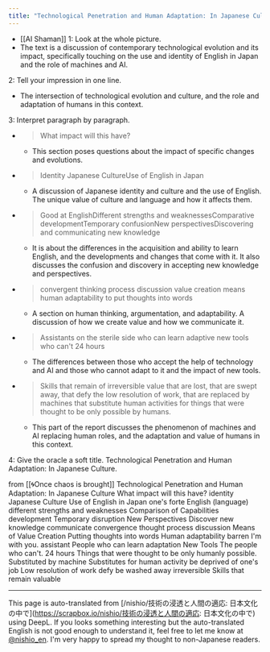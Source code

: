 ```yaml
---
title: "Technological Penetration and Human Adaptation: In Japanese Culture"
---
```


- [[AI Shaman]]
1: Look at the whole picture.
- The text is a discussion of contemporary technological evolution and its impact, specifically touching on the use and identity of English in Japan and the role of machines and AI.

2: Tell your impression in one line.
- The intersection of technological evolution and culture, and the role and adaptation of humans in this context.

3: Interpret paragraph by paragraph.

- > What impact will this have?
    - This section poses questions about the impact of specific changes and evolutions.

- > Identity Japanese CultureUse of English in Japan
    - A discussion of Japanese identity and culture and the use of English. The unique value of culture and language and how it affects them.

- > Good at EnglishDifferent strengths and weaknessesComparative developmentTemporary confusionNew perspectivesDiscovering and communicating new knowledge
    - It is about the differences in the acquisition and ability to learn English, and the developments and changes that come with it. It also discusses the confusion and discovery in accepting new knowledge and perspectives.

- > convergent thinking process discussion value creation means human adaptability to put thoughts into words
    - A section on human thinking, argumentation, and adaptability. A discussion of how we create value and how we communicate it.

- > Assistants on the sterile side who can learn adaptive new tools who can't 24 hours
    - The differences between those who accept the help of technology and AI and those who cannot adapt to it and the impact of new tools.

- > Skills that remain of irreversible value that are lost, that are swept away, that defy the low resolution of work, that are replaced by machines that substitute human activities for things that were thought to be only possible by humans.
    - This part of the report discusses the phenomenon of machines and AI replacing human roles, and the adaptation and value of humans in this context.

4: Give the oracle a soft title.
Technological Penetration and Human Adaptation: In Japanese Culture.

from  [[🌀Once chaos is brought]]
Technological Penetration and Human Adaptation: In Japanese Culture
What impact will this have?
identity
Japanese Culture
Use of English in Japan
one's forte
English (language)
different strengths and weaknesses
Comparison of Capabilities
development
Temporary disruption
New Perspectives
Discover new knowledge
communicate
convergence
thought process
discussion
Means of Value Creation
Putting thoughts into words
Human adaptability
barren
I'm with you.
assistant
People who can learn
adaptation
New Tools
The people who can't.
24 hours
Things that were thought to be only humanly possible.
Substituted by machine
Substitutes for human activity
be deprived of one's job
Low resolution of work
defy
be washed away
irreversible
Skills that remain valuable

---
This page is auto-translated from [/nishio/技術の浸透と人間の適応: 日本文化の中で](https://scrapbox.io/nishio/技術の浸透と人間の適応: 日本文化の中で) using DeepL. If you looks something interesting but the auto-translated English is not good enough to understand it, feel free to let me know at [@nishio_en](https://twitter.com/nishio_en). I'm very happy to spread my thought to non-Japanese readers.